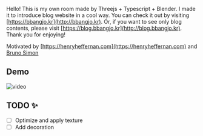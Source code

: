 Hello! This is my own room made by Threejs + Typescript + Blender. I made it to introduce blog website in a cool way. You can check it out by visiting [https://bbangjo.kr](http://bbangjo.kr). Or, if you want to see only blog contents, please visit [https://blog.bbangjo.kr](http://blog.bbangjo.kr). Thank you for enjoying!


Motivated by [https://henryheffernan.com](https://henryheffernan.com) and [Bruno Simon](https://github.com/brunosimon)

## Demo

![video](https://user-images.githubusercontent.com/51329156/207922867-cd8baee4-d8e2-488d-82b5-0302eb3a87fd.gif)


## TODO ✨  
- [ ] Optimize and apply texture
- [ ] Add decoration
